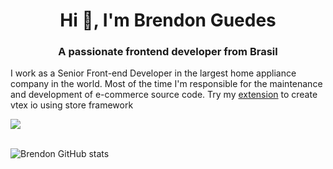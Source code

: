<h1 align="center">Hi 👋, I'm Brendon Guedes</h1>
<h3 align="center">A passionate frontend developer from Brasil</h3>

<span>I work as a Senior Front-end Developer in the largest home appliance company in the world. Most of the time I'm responsible for the maintenance and development of e-commerce source code. Try my [extension](https://marketplace.visualstudio.com/items?itemName=brendonguedes.vtex-snippets)
 to create vtex io using store framework</span>

<a href="https://github.com/brendonguedes/vtex-snippets">
  <img align="center" src="https://github-readme-stats.vercel.app/api/pin/?username=brendonguedes&repo=vtex-snippets" />
</a>

<br>
<br>

![Brendon GitHub stats](https://github-readme-stats.vercel.app/api?username=brendonguedes&show_icons=true&theme=radical)
